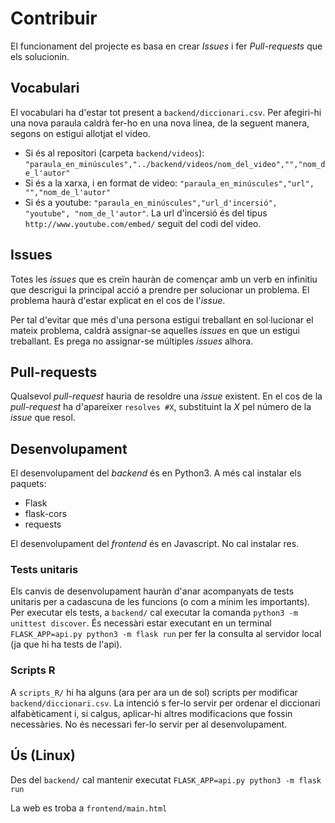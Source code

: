 # Contribuir
El funcionament del projecte es basa en crear *Issues* i fer *Pull-requests* que els solucionin.

## Vocabulari
El vocabulari ha d'estar tot present a `backend/diccionari.csv`. Per afegiri-hi una nova paraula caldrà fer-ho en una nova línea, de la seguent manera, segons on estigui allotjat el video.
* Si és al repositori (carpeta `backend/videos`): `"paraula_en_minúscules","../backend/videos/nom_del_video","","nom_de_l'autor"`
* Si és a la xarxa, i en format de video: `"paraula_en_minúscules","url", "","nom_de_l'autor"`
* Si és a youtube: `"paraula_en_minúscules","url_d'incersió", "youtube", "nom_de_l'autor"`. La url d'incersió és del tipus `http://www.youtube.com/embed/` seguit del codi del video.

## Issues
Totes les *issues* que es creïn hauràn de començar amb un verb en infinitiu que descrigui la principal acció a prendre per solucionar un problema. El problema haurà d'estar explicat en el cos de l'*issue*.

Per tal d'evitar que més d'una persona estigui treballant en sol·lucionar el mateix problema, caldrà assignar-se aquelles *issues* en que un estigui treballant. Es prega no assignar-se múltiples *issues* alhora.

## Pull-requests
Qualsevol *pull-request* hauria de resoldre una *issue* existent. En el cos de la *pull-request* ha d'apareixer `resolves #X`, substituint la *X* pel número de la *issue* que resol.

## Desenvolupament
El desenvolupament del *backend* és en Python3. A més cal instalar els paquets:
* Flask
* flask-cors
* requests

El desenvolupament del *frontend* és en Javascript. No cal instalar res.

### Tests unitaris
Els canvis de desenvolupament hauràn d'anar acompanyats de tests unitaris per a cadascuna de les funcions (o com a mínim les importants).
Per executar els tests, a `backend/` cal executar la comanda `python3 -m unittest discover`.
És necessàri estar executant en un terminal `FLASK_APP=api.py python3 -m flask run` per fer la consulta al servidor local (ja que hi ha tests de l'api).

### Scripts R
A `scripts_R/` hi ha alguns (ara per ara un de sol) scripts per modificar `backend/diccionari.csv`. La intenció s fer-lo servir per ordenar el diccionari alfabèticament i, si calgus, aplicar-hi altres modificacions que fossin necessàries.
No és necessari fer-lo servir per al desenvolupament.

## Ús (Linux)
Des del `backend/` cal mantenir executat `FLASK_APP=api.py python3 -m flask run`

La web es troba a `frontend/main.html`
